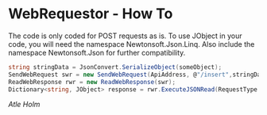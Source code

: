 # WebRequestor - How To
The code is only coded for POST requests as is.
To use JObject in your code, you will need the namespace Newtonsoft.Json.Linq. Also include the namespace Newtonsoft.Json for further compatibility.
```c#
string stringData = JsonConvert.SerializeObject(someObject);
SendWebRequest swr = new SendWebRequest(ApiAddress, @"/insert",stringData);
ReadWebResponse rwr = new ReadWebResponse(swr);
Dictionary<string, JObject> response = rwr.ExecuteJSONRead(RequestType.POST);
```
*Atle Holm*